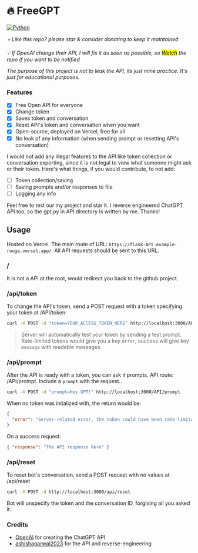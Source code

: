 # 🔥 FreeGPT

[![Python](https://img.shields.io/badge/python-3.8-blue.svg)](https://img.shields.io/badge/python-3.8-blue.svg)

_⭐️ Like this repo? please star & consider donating to keep it maintained_

_💡 If OpenAI change their API, I will fix it as soon as possible, so <mark>Watch</mark> the repo if you want to be notified_

_The purpose of this project is not to leak the API, its just mine practice. It's just for educational purposes._

### Features

- [x] Free Open API for everyone
- [x] Change token
- [x] Saves token and conversation
- [x] Reset API's token and conversation when you want
- [x] Open-source, deployed on Vercel, free for all
- [x] No leak of any information (when sending prompt or resetting API's conversation)

I would not add any illegal features to the API like token collection or conversation exporting, since it is not legal to view what someone might ask or their token. Here's what things, if you would contribute, to not add:

- [ ] Token collection/saving
- [ ] Saving prompts and/or responses to file
- [ ] Logging any info

Feel free to test our my project and star it. I reverse engineered ChatGPT API too, so the gpt.py in API directory is written by me. Thanks!

## Usage

Hosted on Vercel. The main route of URL: `https://flask-API-example-rouge.vercel.app/`. All API requests should be sent to this URL.

### /

It is not a API at the root, would redirect you back to the github project.

### /api/token

To change the API's token, send a POST request with a token specifying your token at /API/token:

```bash
curl -X POST -d "token=YOUR_ACCESS_TOKEN_HERE" http://localhost:3000/API/token
```

> Server will automatically test your token by sending a test prompt. Rate-limited tokens would give you a key `error`, success will give key `message` with readable messages.

### /api/prompt

After the API is ready with a token, you can ask it prompts. API route: /API/prompt. Include a `prompt` with the request..

```bash
curl -X POST -d "prompt=Hey GPT!" http://localhost:3000/API/prompt
```

When no token was initalized with, the return would be:

```json
{
  "error": "Server-related error, the token could have been rate limited. If you didn't specify a token, please specify it."
}
```

On a success request:

```json
{ "response": "The API response here" }
```

### /api/reset

To reset bot's conversation, send a POST request with no values at /api/reset

```bash
curl -X POST -d http://localhost:3000/api/reset
```

Bot will unspecify the token and the conversation ID, forgiving all you asked it.

### Credits

- [OpenAI](https://openai.com/) for creating the ChatGPT API
- [ashishagarwal2023](https://github.com/ashishagarwal2023) for the API and reverse-engineering
